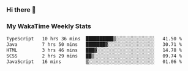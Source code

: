 ### Hi there 👋

<!--
**royschrauwen/royschrauwen** is a ✨ _special_ ✨ repository because its `README.md` (this file) appears on your GitHub profile.

Here are some ideas to get you started:

- 🔭 I’m currently working on ...
- 🌱 I’m currently learning ...
- 👯 I’m looking to collaborate on ...
- 🤔 I’m looking for help with ...
- 💬 Ask me about ...
- 📫 How to reach me: ...
- 😄 Pronouns: ...
- ⚡ Fun fact: ...
-->


### My WakaTime Weekly Stats
<!--START_SECTION:waka-->

```txt
TypeScript   10 hrs 36 mins  ██████████▒░░░░░░░░░░░░░░   41.50 %
Java         7 hrs 50 mins   ███████▓░░░░░░░░░░░░░░░░░   30.71 %
HTML         3 hrs 46 mins   ███▓░░░░░░░░░░░░░░░░░░░░░   14.78 %
SCSS         2 hrs 29 mins   ██▒░░░░░░░░░░░░░░░░░░░░░░   09.74 %
JavaScript   16 mins         ▒░░░░░░░░░░░░░░░░░░░░░░░░   01.06 %
```

<!--END_SECTION:waka-->
